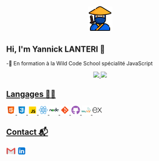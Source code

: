 <h1 align="center">
  <img width="66px" src="./assets/ninja.png" alt="Yannick LANTERI" />
</h1>

## Hi, I'm Yannick LANTERI 👋

-💼 En formation à la Wild Code School spécialité JavaScript</p>

<div align="center">
  <a href="https://github.com/Y1N6">
  <img height="150em" src="https://github-readme-stats.vercel.app/api?username=Y1N6&show_icons=true&theme=buefy&include_all_commits=true&count_private=true"/>
  <img height="150em" src="https://github-readme-stats.vercel.app/api/top-langs/?username=Y1N6&layout=compact&langs_count=7&theme=buefy"/>
</div >  
 

## Langages 👨‍💻

<div>
<img width="25px" src="./assets/html5.svg" alt="HTML5">
<img width="25px" src="./assets/css3.svg" alt="CSS3">
<img width="25px" src="./assets/javascript.svg" alt="Javascript">
<img width="25px" src="./assets/react.svg" alt="react">
<img width="25px" src="./assets/nodedotjs.svg" alt="node">
<img width="25px" src="./assets/git.svg" alt="git">
<img width="25px" src="./assets/github.svg" alt="gihub">
<img width="25px" src="./assets/mysql.svg" alt="mysql">
<img width="25px" src="./assets/express.svg" alt="express">
</div>

## Contact 📬

<a href="mailto:ylanteri2@gmail.com"><img width="25px" src="./assets/gmail.svg" alt="gmail"></img></a>
<a href="https://www.linkedin.com/in/yannick-lanteri/"><img width="25px" src="./assets/linkedin.svg" alt="linkedin"></img></a>

